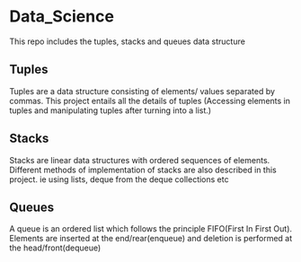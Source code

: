 
# Data_Science
This repo includes the tuples, stacks and queues data structure
   ## Tuples
   Tuples are a data structure consisting of elements/ values separated by commas. This project entails all the details of tuples
   (Accessing elements in tuples and manipulating tuples after turning into a list.)

   ## Stacks
   Stacks are linear data structures with ordered sequences of elements. Different methods of implementation of stacks are also described in this project. ie using lists, deque from the 
   deque collections etc

   ## Queues
   A queue is an ordered list which follows the principle FIFO(First In First Out). Elements are inserted at the end/rear(enqueue) and deletion is performed at the head/front(dequeue)

